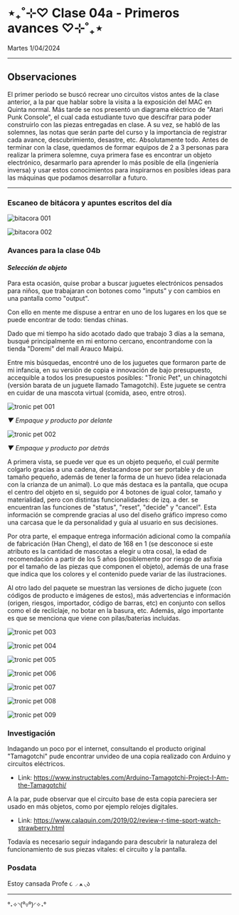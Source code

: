 # ⋆₊˚⊹♡ Clase 04a - Primeros avances ♡⊹˚₊⋆

Martes 1/04/2024

***

## Observaciones

El primer periodo se buscó recrear uno circuitos vistos antes de la clase anterior, a la par que hablar sobre la visita a la exposición del MAC en Quinta normal. Más tarde se nos presentó un diagrama eléctrico de "Atari Punk Console", el cual cada estudiante tuvo que descifrar para poder construirlo con las piezas entregadas en clase. A su vez, se habló de las solemnes, las notas que serán parte del curso y la importancia de registrar cada avance, descubrimiento, desastre, etc. Absolutamente todo. Antes de terminar con la clase, quedamos de formar equipos de 2 a 3 personas para realizar la primera solemne, cuya primera fase es encontrar un objeto electrónico, desarmarlo para aprender lo más posible de ella (ingeniería inversa) y usar estos conocimientos para inspirarnos en posibles ideas para las máquinas que podamos desarrollar a futuro.

***

### Escaneo de bitácora y apuntes escritos del día

![bitacora 001](./archivos/001.jpg)

![bitacora 002](./archivos/002.jpg)

### Avances para la clase 04b

#### _Selección de objeto_

Para esta ocasión, quise probar a buscar juguetes electrónicos pensados para niños, que trabajaran con botones como "inputs" y con cambios en una pantalla como "output".

Con ello en mente me dispuse a entrar en uno de los lugares en los que se puede encontrar de todo: tiendas chinas.

Dado que mi tíempo ha sido acotado dado que trabajo 3 días a la semana, busqué principalmente en mi entorno cercano, encontrandome con la tienda "Doremi" del mall Arauco Maipú.

Entre mis búsquedas, encontré uno de los juguetes que formaron parte de mi infancia, en su versión de copia e innovación de bajo presupuesto, accequible a todos los presupuestos posibles: "Tronic Pet", un chinagotchi (versión barata de un juguete llamado Tamagotchi). Este juguete se centra en cuidar de una mascota virtual (comida, aseo, entre otros).

![tronic pet 001](./archivos/tronic-001.jpg)

_▼ Empaque y producto por delante_

![tronic pet 002](./archivos/tronic-002.jpg)

_▼ Empaque y producto por detrás_

A primera vista, se puede ver que es un objeto pequeño, el cuál permite colgarlo gracias a una cadena, destacandose por ser portable y de un tamaño pequeño, además de tener la forma de un huevo (idea relacionada con la crianza de un animal). Lo que más destaca es la pantalla, que ocupa el centro del objeto en si, seguido por 4 botones de igual color, tamaño y materialidad, pero con distintas funcionalidades: de izq. a der. se encuentran las funciones de "status", "reset", "decide" y "cancel". Esta información se comprende gracias al uso del diseño gráfico impreso como una carcasa que le da personalidad y guía al usuario en sus decisiones.

Por otra parte, el empaque entrega información adicional como la compañía de fabricación (Han Cheng), el dato de 168 en 1 (se desconoce si este atributo es la cantidad de mascotas a elegir u otra cosa), la edad de recomendación a partir de los 5 años (posiblemente por riesgo de asfixia por el tamaño de las piezas que componen el objeto), además de una frase que indica que los colores y el contenido puede variar de las ilustraciones.

Al otro lado del paquete se muestran las versiones de dicho juguete (con códigos de producto e imágenes de estos), más advertencias e información (origen, riesgos, importador, código de barras, etc) en conjunto con sellos como el de recliclaje, no botar en la basura, etc. Además, algo importante es que se menciona que viene con pilas/baterías incluidas.

![tronic pet 003](./archivos/tronic-003.jpg)

![tronic pet 004](./archivos/tronic-004.jpg)

![tronic pet 005](./archivos/tronic-005.jpg)

![tronic pet 006](./archivos/tronic-006.jpg)

![tronic pet 007](./archivos/tronic-007.jpg)

![tronic pet 008](./archivos/tronic-008.jpg)

![tronic pet 009](./archivos/tronic-009.jpg)

### Investigación

Indagando un poco por el internet, consultando el producto original "Tamagotchi" pude encontrar unvideo de una copia realizado con Arduino y circuitos eléctricos.

- Link: <https://www.instructables.com/Arduino-Tamagotchi-Project-I-Am-the-Tamagotchi/>

A la par, pude observar que el circuito base de esta copia pareciera ser usado en más objetos, como por ejemplo relojes digitales.

- Link: <https://www.calaquin.com/2019/02/review-r-time-sport-watch-strawberry.html>

Todavía es necesario seguir indagando para descubrir la naturaleza del funcionamiento de sus piezas vitales: el circuito y la pantalla.

### Posdata

Estoy cansada Profe ૮◞ ﻌ ◟ა

***

°˖✧◝(⁰▿⁰)◜✧˖°
